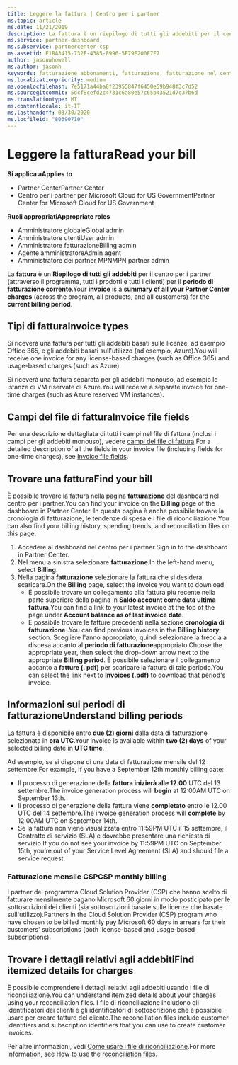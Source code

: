 ```yaml
---
title: Leggere la fattura | Centro per i partner
ms.topic: article
ms.date: 11/21/2019
description: La fattura è un riepilogo di tutti gli addebiti per il centro per i partner (per il programma, i prodotti e i clienti) per il periodo mensile corrente.
ms.service: partner-dashboard
ms.subservice: partnercenter-csp
ms.assetid: E1BA3415-732F-4385-8996-5E79E200F7F7
author: jasonwhowell
ms.author: jasonh
keywords: fatturazione abbonamenti, fatturazione, fatturazione nel centro per i partner, centri per i partner fatturazione, leggere la fattura, fattura, fattura del centro per i partner, fattura CSP, dove è la fattura?
ms.localizationpriority: medium
ms.openlocfilehash: 7e5171a44ba8f23955847f6450e59b948f3c7d52
ms.sourcegitcommit: 5dcf8cefd2c4731c6a80e57c65b43521d7c37b6d
ms.translationtype: MT
ms.contentlocale: it-IT
ms.lasthandoff: 03/30/2020
ms.locfileid: "80390710"
---
```

# <a name="read-your-bill"></a><span data-ttu-id="2ce37-104">Leggere la fattura</span><span class="sxs-lookup"><span data-stu-id="2ce37-104">Read your bill</span></span>

<span data-ttu-id="2ce37-105">**Si applica a**</span><span class="sxs-lookup"><span data-stu-id="2ce37-105">**Applies to**</span></span>

- <span data-ttu-id="2ce37-106">Partner Center</span><span class="sxs-lookup"><span data-stu-id="2ce37-106">Partner Center</span></span>
- <span data-ttu-id="2ce37-107">Centro per i partner per Microsoft Cloud for US Government</span><span class="sxs-lookup"><span data-stu-id="2ce37-107">Partner Center for Microsoft Cloud for US Government</span></span>

<span data-ttu-id="2ce37-108">**Ruoli appropriati**</span><span class="sxs-lookup"><span data-stu-id="2ce37-108">**Appropriate roles**</span></span>
-   <span data-ttu-id="2ce37-109">Amministratore globale</span><span class="sxs-lookup"><span data-stu-id="2ce37-109">Global admin</span></span>
-   <span data-ttu-id="2ce37-110">Amministratore utenti</span><span class="sxs-lookup"><span data-stu-id="2ce37-110">User admin</span></span>
-   <span data-ttu-id="2ce37-111">Amministratore fatturazione</span><span class="sxs-lookup"><span data-stu-id="2ce37-111">Billing admin</span></span>
-   <span data-ttu-id="2ce37-112">Agente amministratore</span><span class="sxs-lookup"><span data-stu-id="2ce37-112">Admin agent</span></span>
-   <span data-ttu-id="2ce37-113">Amministratore dei partner MPN</span><span class="sxs-lookup"><span data-stu-id="2ce37-113">MPN partner admin</span></span>

<span data-ttu-id="2ce37-114">La **fattura** è un **Riepilogo di tutti gli addebiti** per il centro per i partner (attraverso il programma, tutti i prodotti e tutti i clienti) per il **periodo di fatturazione corrente**.</span><span class="sxs-lookup"><span data-stu-id="2ce37-114">Your **invoice** is a **summary of all your Partner Center charges** (across the program, all products, and all customers) for the **current billing period**.</span></span>

## <a name="invoice-types"></a><span data-ttu-id="2ce37-115">Tipi di fattura</span><span class="sxs-lookup"><span data-stu-id="2ce37-115">Invoice types</span></span>

<span data-ttu-id="2ce37-116">Si riceverà una fattura per tutti gli addebiti basati sulle licenze, ad esempio Office 365, e gli addebiti basati sull'utilizzo (ad esempio, Azure).</span><span class="sxs-lookup"><span data-stu-id="2ce37-116">You will receive one invoice for any license-based charges (such as Office 365) and usage-based charges (such as Azure).</span></span>

<span data-ttu-id="2ce37-117">Si riceverà una fattura separata per gli addebiti monouso, ad esempio le istanze di VM riservate di Azure.</span><span class="sxs-lookup"><span data-stu-id="2ce37-117">You will receive a separate invoice for one-time charges (such as Azure reserved VM instances).</span></span>

## <a name="invoice-file-fields"></a><span data-ttu-id="2ce37-118">Campi del file di fattura</span><span class="sxs-lookup"><span data-stu-id="2ce37-118">Invoice file fields</span></span>

<span data-ttu-id="2ce37-119">Per una descrizione dettagliata di tutti i campi nel file di fattura (inclusi i campi per gli addebiti monouso), vedere [campi del file di fattura](invoice-file.md).</span><span class="sxs-lookup"><span data-stu-id="2ce37-119">For a detailed description of all the fields in your invoice file (including fields for one-time charges), see [Invoice file fields](invoice-file.md).</span></span>

## <a name="find-your-bill"></a><span data-ttu-id="2ce37-120">Trovare una fattura</span><span class="sxs-lookup"><span data-stu-id="2ce37-120">Find your bill</span></span>

<span data-ttu-id="2ce37-121">È possibile trovare la fattura nella pagina **fatturazione** del dashboard nel centro per i partner.</span><span class="sxs-lookup"><span data-stu-id="2ce37-121">You can find your invoice on the **Billing** page of the dashboard in Partner Center.</span></span> <span data-ttu-id="2ce37-122">In questa pagina è anche possibile trovare la cronologia di fatturazione, le tendenze di spesa e i file di riconciliazione.</span><span class="sxs-lookup"><span data-stu-id="2ce37-122">You can also find your billing history, spending trends, and reconciliation files on this page.</span></span>

1. <span data-ttu-id="2ce37-123">Accedere al dashboard nel centro per i partner.</span><span class="sxs-lookup"><span data-stu-id="2ce37-123">Sign in to the dashboard in Partner Center.</span></span>
2. <span data-ttu-id="2ce37-124">Nel menu a sinistra selezionare **fatturazione**.</span><span class="sxs-lookup"><span data-stu-id="2ce37-124">In the left-hand menu, select **Billing**.</span></span>
3. <span data-ttu-id="2ce37-125">Nella pagina **fatturazione** selezionare la fattura che si desidera scaricare.</span><span class="sxs-lookup"><span data-stu-id="2ce37-125">On the **Billing** page, select the invoice you want to download.</span></span>
    - <span data-ttu-id="2ce37-126">È possibile trovare un collegamento alla fattura più recente nella parte superiore della pagina in **Saldo account come data ultima fattura**.</span><span class="sxs-lookup"><span data-stu-id="2ce37-126">You can find a link to your latest invoice at the top of the page under **Account balance as of last invoice date**.</span></span>
    - <span data-ttu-id="2ce37-127">È possibile trovare le fatture precedenti nella sezione **cronologia di fatturazione** .</span><span class="sxs-lookup"><span data-stu-id="2ce37-127">You can find previous invoices in the **Billing history** section.</span></span> <span data-ttu-id="2ce37-128">Scegliere l'anno appropriato, quindi selezionare la freccia a discesa accanto al **periodo di fatturazione**appropriato.</span><span class="sxs-lookup"><span data-stu-id="2ce37-128">Choose the appropriate year, then select the drop-down arrow next to the appropriate **Billing period**.</span></span> <span data-ttu-id="2ce37-129">È possibile selezionare il collegamento accanto a **fatture (. pdf)** per scaricare la fattura di tale periodo.</span><span class="sxs-lookup"><span data-stu-id="2ce37-129">You can select the link next to **Invoices (.pdf)** to download that period's invoice.</span></span>

## <a name="understand-billing-periods"></a><span data-ttu-id="2ce37-130">Informazioni sui periodi di fatturazione</span><span class="sxs-lookup"><span data-stu-id="2ce37-130">Understand billing periods</span></span>

<span data-ttu-id="2ce37-131">La fattura è disponibile entro **due (2) giorni** dalla data di fatturazione selezionata in **ora UTC**.</span><span class="sxs-lookup"><span data-stu-id="2ce37-131">Your invoice is available within **two (2) days** of your selected billing date in **UTC time**.</span></span>

<span data-ttu-id="2ce37-132">Ad esempio, se si dispone di una data di fatturazione mensile del 12 settembre:</span><span class="sxs-lookup"><span data-stu-id="2ce37-132">For example, if you have a September 12th monthly billing date:</span></span>

- <span data-ttu-id="2ce37-133">Il processo di generazione della **fattura inizierà alle 12.00** UTC del 13 settembre.</span><span class="sxs-lookup"><span data-stu-id="2ce37-133">The invoice generation process will **begin** at 12:00AM UTC on September 13th.</span></span>
- <span data-ttu-id="2ce37-134">Il processo di generazione della fattura viene **completato** entro le 12.00 UTC del 14 settembre.</span><span class="sxs-lookup"><span data-stu-id="2ce37-134">The invoice generation process will **complete** by 12:00AM UTC on September 14th.</span></span>
- <span data-ttu-id="2ce37-135">Se la fattura non viene visualizzata entro 11:59PM UTC il 15 settembre, il Contratto di servizio (SLA) e dovrebbe presentare una richiesta di servizio.</span><span class="sxs-lookup"><span data-stu-id="2ce37-135">If you do not see your invoice by 11:59PM UTC on September 15th, you’re out of your Service Level Agreement (SLA) and should file a service request.</span></span>

### <a name="csp-monthly-billing"></a><span data-ttu-id="2ce37-136">Fatturazione mensile CSP</span><span class="sxs-lookup"><span data-stu-id="2ce37-136">CSP monthly billing</span></span>

<span data-ttu-id="2ce37-137">I partner del programma Cloud Solution Provider (CSP) che hanno scelto di fatturare mensilmente pagano Microsoft 60 giorni in modo posticipato per le sottoscrizioni dei clienti (sia sottoscrizioni basate sulle licenze che basate sull'utilizzo).</span><span class="sxs-lookup"><span data-stu-id="2ce37-137">Partners in the Cloud Solution Provider (CSP) program who have chosen to be billed monthly pay Microsoft 60 days in arrears for their customers' subscriptions (both license-based and usage-based subscriptions).</span></span>

## <a name="find-itemized-details-for-charges"></a><span data-ttu-id="2ce37-138">Trovare i dettagli relativi agli addebiti</span><span class="sxs-lookup"><span data-stu-id="2ce37-138">Find itemized details for charges</span></span>

<span data-ttu-id="2ce37-139">È possibile comprendere i dettagli relativi agli addebiti usando i file di riconciliazione.</span><span class="sxs-lookup"><span data-stu-id="2ce37-139">You can understand itemized details about your charges using your reconciliation files.</span></span> <span data-ttu-id="2ce37-140">I file di riconciliazione includono gli identificatori dei clienti e gli identificatori di sottoscrizione che è possibile usare per creare fatture del cliente.</span><span class="sxs-lookup"><span data-stu-id="2ce37-140">The reconciliation files include customer identifiers and subscription identifiers that you can use to create customer invoices.</span></span>

<span data-ttu-id="2ce37-141">Per altre informazioni, vedi [Come usare i file di riconciliazione](use-the-reconciliation-files.md).</span><span class="sxs-lookup"><span data-stu-id="2ce37-141">For more information, see [How to use the reconciliation files](use-the-reconciliation-files.md).</span></span>

